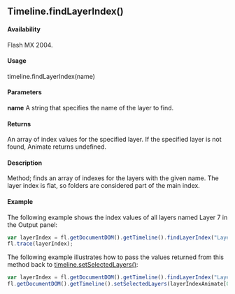 ## Timeline.findLayerIndex()

#### Availability

Flash MX 2004.

#### Usage

timeline.findLayerIndex(name)

#### Parameters

**name** A string that specifies the name of the layer to find.

#### Returns

An array of index values for the specified layer. If the specified layer is not found, Animate returns undefined.

#### Description

Method; finds an array of indexes for the layers with the given name. The layer index is flat, so folders are considered part of the main index.

#### Example

The following example shows the index values of all layers named Layer 7 in the Output panel:
```javascript
var layerIndex = fl.getDocumentDOM().getTimeline().findLayerIndex("Layer 7");
fl.trace(layerIndex);
```
The following example illustrates how to pass the values returned from this method back to
[timeline.setSelectedLayers()](../Timeline_object/timeli47.md):
```javascript
var layerIndex = fl.getDocumentDOM().getTimeline().findLayerIndex("Layer 1");
fl.getDocumentDOM().getTimeline().setSelectedLayers(layerIndexAnimate[0Animate], true);

```